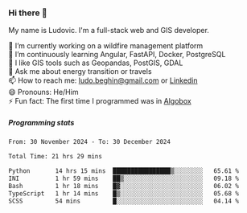 ### Hi there 👋

My name is Ludovic. I'm a full-stack web and GIS developer.

 🔭 I’m currently working on a wildfire management platform<br/>
 🌱 I’m continuously learning Angular, FastAPI, Docker, PostgreSQL<br/>
 👯 I like GIS tools such as Geopandas, PostGIS, GDAL<br/>
 💬 Ask me about energy transition or travels<br/>
 📫 How to reach me: ludo.beghin@gmail.com or [Linkedin](https://www.linkedin.com/in/ludovic-beghin/)<br/>
 😄 Pronouns: He/Him<br/>
 ⚡ Fun fact: The first time I programmed was in [Algobox](https://fr.wikipedia.org/wiki/Algobox)<br/>

##### Programming stats
<!--START_SECTION:waka-->

```txt
From: 30 November 2024 - To: 30 December 2024

Total Time: 21 hrs 29 mins

Python       14 hrs 15 mins  ████████████████▒░░░░░░░░   65.61 %
INI          1 hr 59 mins    ██▒░░░░░░░░░░░░░░░░░░░░░░   09.18 %
Bash         1 hr 18 mins    █▓░░░░░░░░░░░░░░░░░░░░░░░   06.02 %
TypeScript   1 hr 14 mins    █▒░░░░░░░░░░░░░░░░░░░░░░░   05.68 %
SCSS         54 mins         █░░░░░░░░░░░░░░░░░░░░░░░░   04.14 %
```

<!--END_SECTION:waka-->

